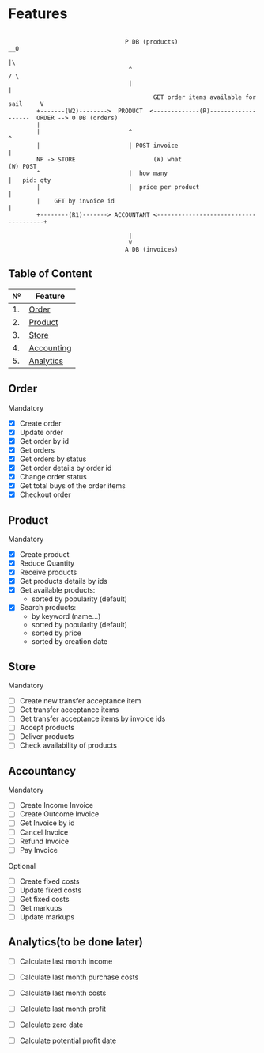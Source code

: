 # Features

```

                                 P DB (products)                              __O
                                                                                |\
                                  ^                                            / \
                                  |                                             |
                                         GET order items available for sail     V
        +-------(W2)-------->  PRODUCT  <-------------(R)-------------------  ORDER --> O DB (orders)
        |                                                                       
        |                         ^                                             ^
        |                         | POST invoice                                |
        NP -> STORE                      (W) what                                      (W) POST
        ^                         |  how many                                   |   pid: qty
        |                         |  price per product                          |
        |    GET by invoice id                                                  |
        +--------(R1)-------> ACCOUNTANT <--------------------------------------+

                                  |
                                  V
                                 A DB (invoices) 
```                                 

## Table of Content

| №| Feature |
| ----------- | ----------- |
| 1.  | [Order](#order)
| 2.  | [Product](#product)
| 3.  | [Store](#store)
| 4.  | [Accounting](#accounting)
| 5.  | [Analytics](#analytics)

## Order

Mandatory
- [x] Create order
- [x] Update order
- [x] Get order by id
- [x] Get orders
- [X] Get orders by status
- [X] Get order details by order id
- [X] Change order status
- [x] Get total buys of the order items
- [x] Checkout order

## Product

Mandatory
- [x] Create product
- [x] Reduce Quantity
- [x] Receive products
- [x] Get products details by ids
- [x] Get available products:
    - sorted by popularity (default)
- [x] Search products:
    - by keyword (name...)
    - sorted by popularity (default)
    - sorted by price 
    - sorted by creation date

## Store

Mandatory
- [ ] Create new transfer acceptance item
- [ ] Get transfer acceptance items
- [ ] Get transfer acceptance items by invoice ids
- [ ] Accept products 
- [ ] Deliver products 
- [ ] Check availability of products

## Accountancy

Mandatory
- [ ] Create Income Invoice
- [ ] Create Outcome Invoice
- [ ] Get Invoice by id
- [ ] Cancel Invoice
- [ ] Refund Invoice
- [ ] Pay Invoice

Optional
- [ ] Create fixed costs
- [ ] Update fixed costs
- [ ] Get fixed costs
- [ ] Get markups
- [ ] Update markups

## Analytics(to be done later)

- [ ] Calculate last month income
- [ ] Calculate last month purchase costs
- [ ] Calculate last month costs
- [ ] Calculate last month profit
- [ ] Calculate zero date
- [ ] Calculate potential profit date




